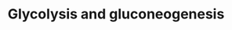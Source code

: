 ---
annotations:
- id: PW:0000640
  parent: classic metabolic pathway
  type: Pathway Ontology
  value: glycolysis pathway
- id: PW:0000002
  parent: classic metabolic pathway
  type: Pathway Ontology
  value: classic metabolic pathway
authors:
- MaintBot
- AlexanderPico
- LWackers
- Egonw
- Eweitz
citedin:
- link: PMC3677916
  title: Liver transcriptome changes in zebrafish during acclimation to transport-associated
    stress (2013)
description: ''
last-edited: 2021-05-15
organisms:
- Danio rerio
redirect_from:
- /index.php/Pathway:WP1356
- /instance/WP1356
- /instance/WP1356_r116884
revision: r116884
schema-jsonld:
- '@context': https://schema.org/
  '@id': https://wikipathways.github.io/pathways/WP1356.html
  '@type': Dataset
  creator:
    '@type': Organization
    name: WikiPathways
  description: ''
  keywords:
  - 2-Phosphoglyceric acid
  - 3-Phosphoglyceric acid
  - FBP1a
  - FBP1b
  - Fructose-1,6-biphosphate
  - GOT2a
  - GOT2b
  - GPIa
  - GPIb
  - Glucose-1-phosphate
  - Glyceric acid 1,3-biphosphate
  - Glycogen
  - L-Aspartic acid
  - LDHB
  - LOC570106
  - Oxalacetic acid
  - PDHA1a
  - PDHA1b
  - PFKMa
  - PFKMb
  - PFKPa
  - PFKPb
  - PGAM1a
  - PGAM1b
  - Pyruvic acid
  - aldob
  - aldoc
  - aldocl
  - dlat
  - dldh
  - eno1
  - eno2
  - eno3
  - fbp2
  - g6pca.1
  - gapdh
  - gapdhs
  - gck
  - got1
  - hk1
  - hk2
  - ldha
  - mdh1b
  - pc
  - pck1
  - pdhb
  - pdk1
  - pgam2
  - pgk1
  - phkg1a
  - pklr
  - pkm2a
  - pkm2b
  - tpi1b
  - zgc:64133
  - zgc:66110
  license: CC0
  name: Glycolysis and gluconeogenesis
seo: CreativeWork
title: Glycolysis and gluconeogenesis
wpid: WP1356
---